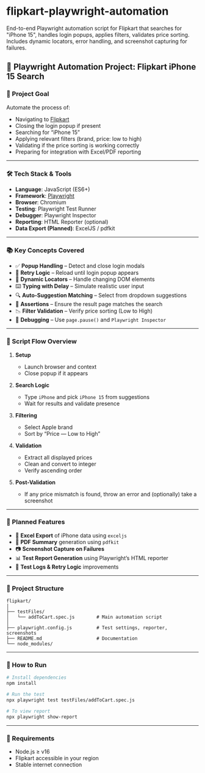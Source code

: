 # flipkart-playwright-automation
End-to-end Playwright automation script for Flipkart that searches for "iPhone 15", handles login popups, applies filters, validates price sorting. Includes dynamic locators, error handling, and screenshot capturing for failures.



## 🧪 Playwright Automation Project: Flipkart iPhone 15 Search

### 🎯 Project Goal

Automate the process of:

* Navigating to [Flipkart](https://www.flipkart.com)
* Closing the login popup if present
* Searching for “iPhone 15”
* Applying relevant filters (brand, price: low to high)
* Validating if the price sorting is working correctly
* Preparing for integration with Excel/PDF reporting

---

### 🛠️ Tech Stack & Tools

* **Language**: JavaScript (ES6+)
* **Framework**: [Playwright](https://playwright.dev/)
* **Browser**: Chromium
* **Testing**: Playwright Test Runner
* **Debugger**: Playwright Inspector
* **Reporting**: HTML Reporter (optional)
* **Data Export (Planned)**: ExcelJS / pdfkit

---

### 📚 Key Concepts Covered

* ✅ **Popup Handling** – Detect and close login modals
* 🔄 **Retry Logic** – Reload until login popup appears
* 🎯 **Dynamic Locators** – Handle changing DOM elements
* ⌨️ **Typing with Delay** – Simulate realistic user input
* 🔍 **Auto-Suggestion Matching** – Select from dropdown suggestions
* 🧪 **Assertions** – Ensure the result page matches the search
* 📉 **Filter Validation** – Verify price sorting (Low to High)
* 🐞 **Debugging** – Use `page.pause()` and `Playwright Inspector`

---

### 🧩 Script Flow Overview

1. **Setup**

   * Launch browser and context
   * Close popup if it appears
2. **Search Logic**

   * Type `iPhone` and pick `iPhone 15` from suggestions
   * Wait for results and validate presence
3. **Filtering**

   * Select Apple brand
   * Sort by “Price — Low to High”
4. **Validation**

   * Extract all displayed prices
   * Clean and convert to integer
   * Verify ascending order
5. **Post-Validation**

   * If any price mismatch is found, throw an error and (optionally) take a screenshot

---

### 🔮 Planned Features

* 📄 **Excel Export** of iPhone data using `exceljs`
* 📑 **PDF Summary** generation using `pdfkit`
* 📷 **Screenshot Capture on Failures**
* 📊 **Test Report Generation** using Playwright’s HTML reporter
* 🧾 **Test Logs & Retry Logic** improvements

---

### 📂 Project Structure

```
flipkart/
│
├── testFiles/
│   └── addToCart.spec.js        # Main automation script
│
├── playwright.config.js         # Test settings, reporter, screenshots
├── README.md                    # Documentation
└── node_modules/
```

---

### 🚀 How to Run

```bash
# Install dependencies
npm install

# Run the test
npx playwright test testFiles/addToCart.spec.js

# To view report
npx playwright show-report
```

---

### 📌 Requirements

* Node.js ≥ v16
* Flipkart accessible in your region
* Stable internet connection
